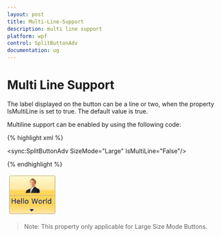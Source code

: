 ```yaml
---
layout: post
title: Multi-Line-Support
description: multi line support
platform: wpf
control: SplitButtonAdv
documentation: ug
---
```


# Multi Line Support

The label displayed on the button can be a line or two, when the property IsMultiLine is set to true. The default value is true.

Multiline support can be enabled by using the following code:

{% highlight xml %}

<sync:SplitButtonAdv SizeMode="Large" IsMultiLine="False"/>

{% endhighlight %}

![](Multi-Line-Support_images/Multi-Line-Support_img1.png)

> Note: This property only applicable for Large Size Mode Buttons.



